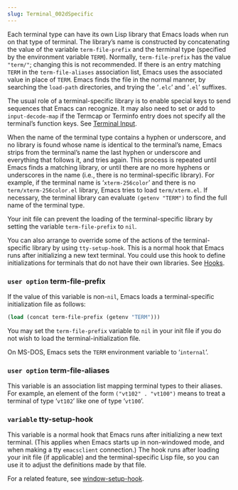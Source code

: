 ```yaml
---
slug: Terminal_002dSpecific
---
```


Each terminal type can have its own Lisp library that Emacs loads when run on that type of terminal. The library’s name is constructed by concatenating the value of the variable `term-file-prefix` and the terminal type (specified by the environment variable `TERM`). Normally, `term-file-prefix` has the value `"term/"`; changing this is not recommended. If there is an entry matching `TERM` in the `term-file-aliases` association list, Emacs uses the associated value in place of `TERM`. Emacs finds the file in the normal manner, by searching the `load-path` directories, and trying the ‘`.elc`’ and ‘`.el`’ suffixes.

The usual role of a terminal-specific library is to enable special keys to send sequences that Emacs can recognize. It may also need to set or add to `input-decode-map` if the Termcap or Terminfo entry does not specify all the terminal’s function keys. See [Terminal Input](Terminal-Input).

When the name of the terminal type contains a hyphen or underscore, and no library is found whose name is identical to the terminal’s name, Emacs strips from the terminal’s name the last hyphen or underscore and everything that follows it, and tries again. This process is repeated until Emacs finds a matching library, or until there are no more hyphens or underscores in the name (i.e., there is no terminal-specific library). For example, if the terminal name is ‘`xterm-256color`’ and there is no `term/xterm-256color.el` library, Emacs tries to load `term/xterm.el`. If necessary, the terminal library can evaluate `(getenv "TERM")` to find the full name of the terminal type.

Your init file can prevent the loading of the terminal-specific library by setting the variable `term-file-prefix` to `nil`.

You can also arrange to override some of the actions of the terminal-specific library by using `tty-setup-hook`. This is a normal hook that Emacs runs after initializing a new text terminal. You could use this hook to define initializations for terminals that do not have their own libraries. See [Hooks](Hooks).

### <span className="tag useroption">`user option`</span> **term-file-prefix**

If the value of this variable is non-`nil`, Emacs loads a terminal-specific initialization file as follows:

```lisp
(load (concat term-file-prefix (getenv "TERM")))
```

You may set the `term-file-prefix` variable to `nil` in your init file if you do not wish to load the terminal-initialization file.

On MS-DOS, Emacs sets the `TERM` environment variable to ‘`internal`’.

### <span className="tag useroption">`user option`</span> **term-file-aliases**

This variable is an association list mapping terminal types to their aliases. For example, an element of the form `("vt102" . "vt100")` means to treat a terminal of type ‘`vt102`’ like one of type ‘`vt100`’.

### <span className="tag variable">`variable`</span> **tty-setup-hook**

This variable is a normal hook that Emacs runs after initializing a new text terminal. (This applies when Emacs starts up in non-windowed mode, and when making a tty `emacsclient` connection.) The hook runs after loading your init file (if applicable) and the terminal-specific Lisp file, so you can use it to adjust the definitions made by that file.

For a related feature, see [window-setup-hook](Init-File).
